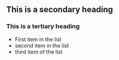 ## This is a secondary heading
### This is a tertiary heading

* First item in the list
* second item in the list
* third item of the list